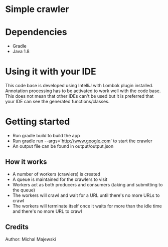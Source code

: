 Simple crawler
==============

# Dependencies
- Gradle
- Java 1.8

# Using it with your IDE
This code base is developed using IntelliJ with Lombok plugin installed. Annotation processing has to be activated to work well with the code base. This does not mean that other IDEs can't be used but it is preferred that your IDE can see the generated functions/classes.

# Getting started
- Run gradle build to build the app
- Run gradle run --args='http://www.google.com' to start the crawler
- An output file can be found in output/output.json

## How it works

- A number of workers (crawlers) is created
- A queue is maintained for the crawlers to visit
- Workers act as both producers and consumers (taking and submitting to the queue)
- The workers will crawl and wait for a URL until there's no more URLs to crawl
- The workers will terminate itself once it waits for more than the idle time and there's no more URL to crawl

## Credits

Author: Michal Majewski